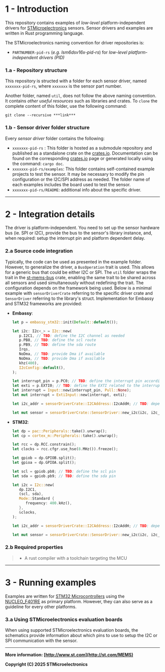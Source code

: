 # 1 - Introduction

This repository contains examples of *low-level* platform-independent drivers for [STMicroelectronics](https://www.st.com/mems) sensors. Sensor drivers and examples are written in Rust programming language.

The STMicroelectronics naming convention for driver repositories is:
 - `PARTNUMBER-pid-rs` (*e.g. lsm6dsv16x-pid-rs*) for *low-level platform-independent drivers (PID)*

### 1.a - Repository structure

This repository is structed with a folder for each sensor driver, named `xxxxxxx-pid-rs`, where `xxxxxxx` is the sensor part number.

Another folder, named  `util`, does not follow the above naming convention. It contains *other useful resources* such as libraries and crates. To `clone` the complete content of this folder, use the following command:

```git
git clone --recursive ***link***
```

### 1.b - Sensor driver folder structure

Every *sensor driver* folder contains the following:

- `xxxxxxx-pid-rs` : This folder is hosted as a submodule repository and published as a standalone crate on the [crates.io](https://crates.io/). Documentation can be found on the corresponding [crates.io](https://crates.io/) page or generated locally using the command: `cargo doc`.
- `xxxxxxx-pid-rs/examples`: This folder contains self-contained example projects to test the sensor. It may be necessary to modify the pin configuration or the I2C/SPI address as needed. The folder name of each examples includes the board used to test the sensor.
- `xxxxxxx-pid-rs/README`: additional info about the specific driver.

------

# 2 - Integration details
The driver is platform-independent. You need to set up the sensor hardware bus (ie. SPI or I2C), provide the bus to the sensor's library instance, and, when required: setup the interrupt pin and platform dependent delay.

### 2.a Source code integration

Typically, the code can be used as presented in the example folder. However, to generalize the driver, a `BusOperation` trait is used. This allows for a generic bus that could be either I2C or SPI. The `util` folder wraps the trait in the [st-mems-bus](https://github.com/STMicroelectronics/st-mems-rust-drivers/tree/main/util/st-mems-bus) crate, enabling the same trait to be shared across all sensors and used simultaneously without redefining the trait. The configuration depends on the framework being used. Below is a minimal example with `sensorDriverCrate` referring to the specific driver crate and `SensorDriver` referring to the library's struct. Implementation for Embassy and STM32 frameworks are provided:

- **Embassy**:
   ```rust
   let p = embassy_stm32::init(Default::default());

   let i2c: I2c<_> = I2c::new(
      p.I2C1, // TBD: define the I2C channel as needed
      p.PB8, // TBD: define the scl route
      p.PB9, // TBD: define the sda route
      Irqs,
      NoDma, // TBD: provide Dma if available
      NoDma, // TBD: provide Dma if available
      khz(400),
      I2cConfig::default(),
   );

   let interrupt_pin = p.PC0; // TBD: define the interrupt pin accordingly
   let exti = p.EXTI0; // TBD: define the EXTI related to the interrupt pin
   let interrupt = Input::new(interrupt_pin, Pull::None);
   let mut interrupt = ExtiInput::new(interrupt, exti);

   let i2c_addr = sensorDriverCrate::I2CAddress::I2cAddH; // TBD: depends on whether SDA0 is high or not; see sensor details.

   let mut sensor = sensorDriverCrate::SensorDriver::new_i2c(i2c, i2c_addr).unwrap();
   ```

- **STM32**:
   ```rust
   let dp = pac::Peripherals::take().unwrap();
   let cp = cortex_m::Peripherals::take().unwrap();

   let rcc = dp.RCC.constrain();
   let clocks = rcc.cfgr.use_hse(8.MHz()).freeze();

   let gpiob = dp.GPIOB.split();
   let gpioa = dp.GPIOA.split();

   let scl = gpiob.pb8; // TBD: define the scl pin
   let sda = gpiob.pb9; // TBD: define the sda pin

   let i2c = I2c::new(
      dp.I2C1,
      (scl, sda),
      Mode::Standard {
         frequency: 400.kHz(),
      },
      &clocks,
   );

   let i2c_addr = sensorDriverCrate::I2CAddress::I2cAddH; // TBD: depends on whether SDA0 is high or not; see sensor details.

   let mut sensor = sensorDriverCrate::SensorDriver::new_i2c(i2c, i2c_addr).unwrap();

   ```


### 2.b Required properties

> * A rust compiler with a toolchain targeting the MCU

------

# 3 - Running examples

Examples are written for [STM32 Microcontrollers](https://www.st.com/en/microcontrollers.html) using the [NUCLEO_F401RE](https://github.com/STMicroelectronics/STMems_Standard_C_drivers/tree/master/_prj_NucleoF401) as primary platform. However, they can also serve as a guideline for every other platforms.

### 3.a Using STMicroelectronics evaluation boards

When using supported STMicroelectronics evaluation boards, the schematics provide information about which pins to use to setup the I2C or SPI communication with the sensor.

------

**More information: [http://www.st.com](http://st.com/MEMS)**

**Copyright (C) 2025 STMicroelectronics**

